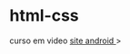 # html-css
 curso em video
<a href = "https://vagnerbsilva.github.io/html-css/desafio/index.html.html"> site android </a>>
